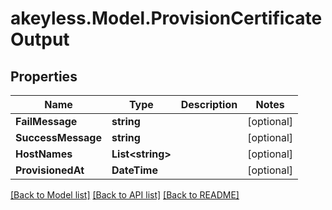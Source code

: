 # akeyless.Model.ProvisionCertificateOutput

## Properties

Name | Type | Description | Notes
------------ | ------------- | ------------- | -------------
**FailMessage** | **string** |  | [optional] 
**SuccessMessage** | **string** |  | [optional] 
**HostNames** | **List&lt;string&gt;** |  | [optional] 
**ProvisionedAt** | **DateTime** |  | [optional] 

[[Back to Model list]](../README.md#documentation-for-models) [[Back to API list]](../README.md#documentation-for-api-endpoints) [[Back to README]](../README.md)

